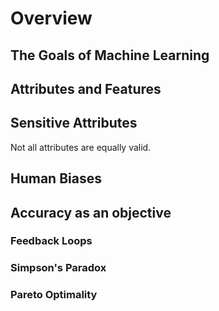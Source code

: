 # Overview

## The Goals of Machine Learning

## Attributes and Features

## Sensitive Attributes
Not all attributes are equally valid.

##  Human Biases

## Accuracy as an objective

### Feedback Loops

### Simpson's Paradox

### Pareto Optimality

